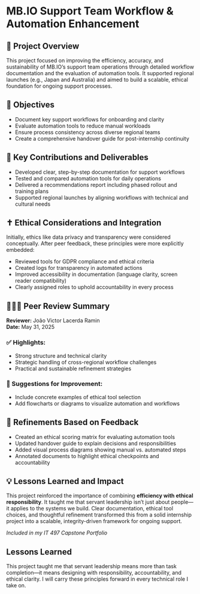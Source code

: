 # MB.IO Support Team Workflow & Automation Enhancement

## 🧭 Project Overview
This project focused on improving the efficiency, accuracy, and sustainability of MB.IO’s support team operations through detailed workflow documentation and the evaluation of automation tools. It supported regional launches (e.g., Japan and Australia) and aimed to build a scalable, ethical foundation for ongoing support processes.

## 🎯 Objectives
- Document key support workflows for onboarding and clarity  
- Evaluate automation tools to reduce manual workloads  
- Ensure process consistency across diverse regional teams  
- Create a comprehensive handover guide for post-internship continuity  

## 💼 Key Contributions and Deliverables
- Developed clear, step-by-step documentation for support workflows  
- Tested and compared automation tools for daily operations  
- Delivered a recommendations report including phased rollout and training plans  
- Supported regional launches by aligning workflows with technical and cultural needs  

## ✝️ Ethical Considerations and Integration
Initially, ethics like data privacy and transparency were considered conceptually. After peer feedback, these principles were more explicitly embedded:
- Reviewed tools for GDPR compliance and ethical criteria  
- Created logs for transparency in automated actions  
- Improved accessibility in documentation (language clarity, screen reader compatibility)  
- Clearly assigned roles to uphold accountability in every process  

## 🧑‍🤝‍🧑 Peer Review Summary
**Reviewer:** João Victor Lacerda Ramin  
**Date:** May 31, 2025

### ✅ Highlights:
- Strong structure and technical clarity  
- Strategic handling of cross-regional workflow challenges  
- Practical and sustainable refinement strategies  

### 🔧 Suggestions for Improvement:
- Include concrete examples of ethical tool selection  
- Add flowcharts or diagrams to visualize automation and workflows  

## 🔄 Refinements Based on Feedback
- Created an ethical scoring matrix for evaluating automation tools  
- Updated handover guide to explain decisions and responsibilities  
- Added visual process diagrams showing manual vs. automated steps  
- Annotated documents to highlight ethical checkpoints and accountability  

## 💡 Lessons Learned and Impact
This project reinforced the importance of combining **efficiency with ethical responsibility**. It taught me that servant leadership isn’t just about people—it applies to the systems we build. Clear documentation, ethical tool choices, and thoughtful refinement transformed this from a solid internship project into a scalable, integrity-driven framework for ongoing support.

*Included in my IT 497 Capstone Portfolio*


## Lessons Learned

This project taught me that servant leadership means more than task completion—it means designing with responsibility, accountability, and ethical clarity. I will carry these principles forward in every technical role I take on.
